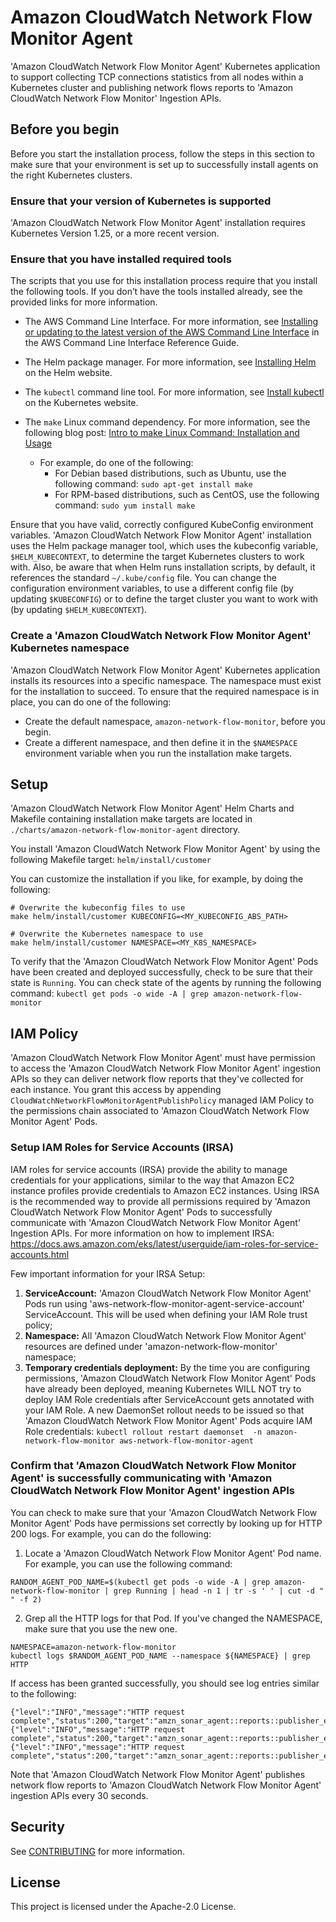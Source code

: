 # Amazon CloudWatch Network Flow Monitor Agent

'Amazon CloudWatch Network Flow Monitor Agent' Kubernetes application to support collecting TCP connections statistics from all nodes within a Kubernetes cluster and publishing network flows reports to 'Amazon CloudWatch Network Flow Monitor' Ingestion APIs.

## Before you begin

Before you start the installation process, follow the steps in this section to make sure that your environment is set up to successfully install agents on the right Kubernetes clusters.
 
### Ensure that your version of Kubernetes is supported 
'Amazon CloudWatch Network Flow Monitor Agent' installation requires Kubernetes Version 1.25, or a more recent version.
 
### Ensure that you have installed required tools 
The scripts that you use for this installation process require that you install the following tools. If you don’t have the tools installed already, see the provided links for more information. 

* The AWS Command Line Interface. For more information, see [Installing or updating to the latest version of the AWS Command Line Interface](https://docs.aws.amazon.com/cli/latest/userguide/getting-started-install.html) in the AWS Command Line Interface Reference Guide. 
     
* The Helm package manager. For more information, see [Installing Helm](https://helm.sh/docs/intro/install/) on the Helm website. 
     
* The `kubectl` command line tool. For more information, see [Install kubectl](https://kubernetes.io/docs/tasks/tools/#kubectl) on the Kubernetes website. 
     
* The `make` Linux command dependency. For more information, see the following blog post: [Intro to make Linux Command: Installation and Usage](https://ioflood.com/blog/install-make-command-linux/)
    * For example, do one of the following:
        * For Debian based distributions, such as Ubuntu, use the following command: `sudo apt-get install make`
        * For RPM-based distributions, such as CentOS, use the following command: `sudo yum install make`

Ensure that you have valid, correctly configured KubeConfig environment variables. 'Amazon CloudWatch Network Flow Monitor Agent' installation uses the Helm package manager tool, which uses the kubeconfig variable, `$HELM_KUBECONTEXT`, to determine the target Kubernetes clusters to work with. Also, be aware that when Helm runs installation scripts, by default, it references the standard `~/.kube/config` file. You can change the configuration environment variables, to use a different config file (by updating `$KUBECONFIG`) or to define the target cluster you want to work with (by updating `$HELM_KUBECONTEXT`). 

### Create a 'Amazon CloudWatch Network Flow Monitor Agent' Kubernetes namespace

'Amazon CloudWatch Network Flow Monitor Agent' Kubernetes application installs its resources into a specific namespace. The namespace must exist for the installation to succeed. To ensure that the required namespace is in place, you can do one of the following:

* Create the default namespace, `amazon-network-flow-monitor`, before you begin.
* Create a different namespace, and then define it in the `$NAMESPACE` environment variable when you run the installation make targets.

## Setup
'Amazon CloudWatch Network Flow Monitor Agent' Helm Charts and Makefile containing installation make targets are located in `./charts/amazon-network-flow-monitor-agent` directory.

You install 'Amazon CloudWatch Network Flow Monitor Agent' by using the following Makefile target: `helm/install/customer`

You can customize the installation if you like, for example, by doing the following:
```
# Overwrite the kubeconfig files to use
make helm/install/customer KUBECONFIG=<MY_KUBECONFIG_ABS_PATH> 

# Overwrite the Kubernetes namespace to use
make helm/install/customer NAMESPACE=<MY_K8S_NAMESPACE>              
```

To verify that the 'Amazon CloudWatch Network Flow Monitor Agent' Pods have been created and deployed successfully, check to be sure that their state is `Running`. You can check state of the agents by running the following command: `kubectl get pods -o wide -A | grep amazon-network-flow-monitor`

## IAM Policy
'Amazon CloudWatch Network Flow Monitor Agent' must have permission to access the 'Amazon CloudWatch Network Flow Monitor Agent' ingestion APIs so they can deliver network flow reports that they've collected for each instance. You grant this access by appending `CloudWatchNetworkFlowMonitorAgentPublishPolicy` managed IAM Policy to the permissions chain associated to 'Amazon CloudWatch Network Flow Monitor Agent' Pods.

### Setup IAM Roles for Service Accounts (IRSA)

IAM roles for service accounts (IRSA) provide the ability to manage credentials for your applications, similar to the way that Amazon EC2 instance profiles provide credentials to Amazon EC2 instances. Using IRSA is the recommended way to provide all permissions required by 'Amazon CloudWatch Network Flow Monitor Agent' Pods to successfully communicate with 'Amazon CloudWatch Network Flow Monitor Agent' Ingestion APIs. For more information on how to implement IRSA: https://docs.aws.amazon.com/eks/latest/userguide/iam-roles-for-service-accounts.html

Few important information for your IRSA Setup:
1. **ServiceAccount:** 'Amazon CloudWatch Network Flow Monitor Agent' Pods run using 'aws-network-flow-monitor-agent-service-account' ServiceAccount. This will be used when defining your IAM Role trust policy;
1. **Namespace:** All 'Amazon CloudWatch Network Flow Monitor Agent' resources are defined under 'amazon-network-flow-monitor' namespace;
1. **Temporary credentials deployment:** By the time you are configuring permissions, 'Amazon CloudWatch Network Flow Monitor Agent' Pods have already been deployed, meaning Kubernetes WILL NOT try to deploy IAM Role credentials after ServiceAccount gets annotated with your IAM Role. A new DaemonSet rollout needs to be issued so that 'Amazon CloudWatch Network Flow Monitor Agent' Pods acquire IAM Role credentials: `kubectl rollout restart daemonset  -n amazon-network-flow-monitor aws-network-flow-monitor-agent`

### Confirm that 'Amazon CloudWatch Network Flow Monitor Agent' is successfully communicating with 'Amazon CloudWatch Network Flow Monitor Agent' ingestion APIs

You can check to make sure that your 'Amazon CloudWatch Network Flow Monitor Agent' Pods have permissions set correctly by looking up for HTTP 200 logs. For example, you can do the following: 

1. Locate a 'Amazon CloudWatch Network Flow Monitor Agent' Pod name. For example, you can use the following command:

```
RANDOM_AGENT_POD_NAME=$(kubectl get pods -o wide -A | grep amazon-network-flow-monitor | grep Running | head -n 1 | tr -s ' ' | cut -d " " -f 2)
```

2. Grep all the HTTP logs for that Pod. If you've changed the NAMESPACE, make sure that you use the new one.
```
NAMESPACE=amazon-network-flow-monitor
kubectl logs $RANDOM_AGENT_POD_NAME --namespace ${NAMESPACE} | grep HTTP
```

If access has been granted successfully, you should see log entries similar to the following:
```
{"level":"INFO","message":"HTTP request complete","status":200,"target":"amzn_sonar_agent::reports::publisher_endpoint","timestamp":1732879893535}
{"level":"INFO","message":"HTTP request complete","status":200,"target":"amzn_sonar_agent::reports::publisher_endpoint","timestamp":1732879928102}
{"level":"INFO","message":"HTTP request complete","status":200,"target":"amzn_sonar_agent::reports::publisher_endpoint","timestamp":1732879954342}
```
                        

Note that 'Amazon CloudWatch Network Flow Monitor Agent' publishes network flow reports to 'Amazon CloudWatch Network Flow Monitor Agent' ingestion APIs every 30 seconds.


## Security

See [CONTRIBUTING](CONTRIBUTING.md#security-issue-notifications) for more information.

## License

This project is licensed under the Apache-2.0 License.

